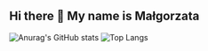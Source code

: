 ## Hi there 👋 My name is Małgorzata
![Anurag's GitHub stats](https://github-readme-stats.vercel.app/api?username=meljaszuk&hide=stars,issues)
![Top Langs](https://github-readme-stats.vercel.app/api/top-langs/?username=meljaszuk&layout=compact)
<!--[![Anurag's GitHub stats](https://github-readme-stats.vercel.app/api?username=meljaszuk)](https://github.com/meljaszuk/github-readme-stats)
[![Top Langs](https://github-readme-stats.vercel.app/api/top-langs/?username=meljaszuk&layout=donut)](https://github.com/meljaszuk/github-readme-stats)

**meljaszuk/meljaszuk** is a ✨ _special_ ✨ repository because its `README.md` (this file) appears on your GitHub profile.

Here are some ideas to get you started:

- 🔭 I’m currently working on ...
- 🌱 I’m currently learning ...
- 👯 I’m looking to collaborate on ...
- 🤔 I’m looking for help with ...
- 💬 Ask me about ...
- 📫 How to reach me: ...
- 😄 Pronouns: ...
- ⚡ Fun fact: ...
-->
